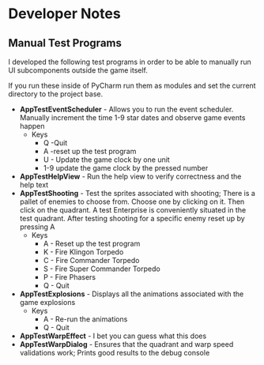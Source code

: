 # Developer Notes


## Manual Test Programs

I developed the following test programs in order to be able to manually run UI subcomponents outside the game itself.

If you run these inside of PyCharm run them as modules and set the current directory to the project base.

* **AppTestEventScheduler** - Allows you to run the event scheduler.  Manually increment the time 1-9 star dates and 
  observe game events happen
  * Keys
    * Q -Quit
    * A -reset up the test program
    * U - Update the game clock by one unit
    * 1-9 update the game clock by the pressed number
* **AppTestHelpView** - Run the help view to verify correctness and the help text
* **AppTestShooting** - Test the sprites associated with shooting;  There is a pallet of enemies to choose from.  Choose one by clicking on it.  Then click on the quadrant.  A test Enterprise is conveniently situated in the test quadrant.  After testing shooting for a specific enemy reset up by pressing A
  * Keys
    * A - Reset up the test program
    * K - Fire Klingon Torpedo
    * C - Fire Commander Torpedo
    * S - Fire Super Commander Torpedo
    * P - Fire Phasers
    * Q - Quit 
* **AppTestExplosions** - Displays all the animations associated with the game explosions
  * Keys
    * A - Re-run the animations
    * Q - Quit
* **AppTestWarpEffect** - I bet you can guess what this does
* **AppTestWarpDialog** - Ensures that the quadrant and warp speed validations work;  Prints good results to the debug console